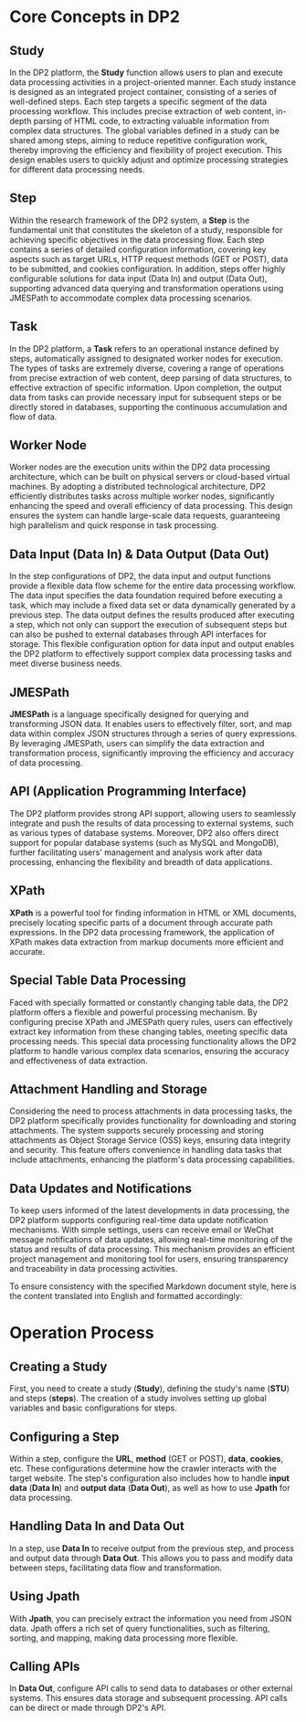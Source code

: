 # Core Concepts in DP2
## Study

In the DP2 platform, the **Study** function allows users to plan and execute data processing activities in a project-oriented manner. Each study instance is designed as an integrated project container, consisting of a series of well-defined steps. Each step targets a specific segment of the data processing workflow. This includes precise extraction of web content, in-depth parsing of HTML code, to extracting valuable information from complex data structures. The global variables defined in a study can be shared among steps, aiming to reduce repetitive configuration work, thereby improving the efficiency and flexibility of project execution. This design enables users to quickly adjust and optimize processing strategies for different data processing needs.

## Step

Within the research framework of the DP2 system, a **Step** is the fundamental unit that constitutes the skeleton of a study, responsible for achieving specific objectives in the data processing flow. Each step contains a series of detailed configuration information, covering key aspects such as target URLs, HTTP request methods (GET or POST), data to be submitted, and cookies configuration. In addition, steps offer highly configurable solutions for data input (Data In) and output (Data Out), supporting advanced data querying and transformation operations using JMESPath to accommodate complex data processing scenarios.

## Task

In the DP2 platform, a **Task** refers to an operational instance defined by steps, automatically assigned to designated worker nodes for execution. The types of tasks are extremely diverse, covering a range of operations from precise extraction of web content, deep parsing of data structures, to effective extraction of specific information. Upon completion, the output data from tasks can provide necessary input for subsequent steps or be directly stored in databases, supporting the continuous accumulation and flow of data.

## Worker Node

Worker nodes are the execution units within the DP2 data processing architecture, which can be built on physical servers or cloud-based virtual machines. By adopting a distributed technological architecture, DP2 efficiently distributes tasks across multiple worker nodes, significantly enhancing the speed and overall efficiency of data processing. This design ensures the system can handle large-scale data requests, guaranteeing high parallelism and quick response in task processing.

## Data Input (Data In) & Data Output (Data Out)

In the step configurations of DP2, the data input and output functions provide a flexible data flow scheme for the entire data processing workflow. The data input specifies the data foundation required before executing a task, which may include a fixed data set or data dynamically generated by a previous step. The data output defines the results produced after executing a step, which not only can support the execution of subsequent steps but can also be pushed to external databases through API interfaces for storage. This flexible configuration option for data input and output enables the DP2 platform to effectively support complex data processing tasks and meet diverse business needs.

## JMESPath

**JMESPath** is a language specifically designed for querying and transforming JSON data. It enables users to effectively filter, sort, and map data within complex JSON structures through a series of query expressions. By leveraging JMESPath, users can simplify the data extraction and transformation process, significantly improving the efficiency and accuracy of data processing.

## API (Application Programming Interface)

The DP2 platform provides strong API support, allowing users to seamlessly integrate and push the results of data processing to external systems, such as various types of database systems. Moreover, DP2 also offers direct support for popular database systems (such as MySQL and MongoDB), further facilitating users' management and analysis work after data processing, enhancing the flexibility and breadth of data applications.

## XPath

**XPath** is a powerful tool for finding information in HTML or XML documents, precisely locating specific parts of a document through accurate path expressions. In the DP2 data processing framework, the application of XPath makes data extraction from markup documents more efficient and accurate.

## Special Table Data Processing

Faced with specially formatted or constantly changing table data, the DP2 platform offers a flexible and powerful processing mechanism. By configuring precise XPath and JMESPath query rules, users can effectively extract key information from these changing tables, meeting specific data processing needs. This special data processing functionality allows the DP2 platform to handle various complex data scenarios, ensuring the accuracy and effectiveness of data extraction.

## Attachment Handling and Storage

Considering the need to process attachments in data processing tasks, the DP2 platform specifically provides functionality for downloading and storing attachments. The system supports securely processing and storing attachments as Object Storage Service (OSS) keys, ensuring data integrity and security. This feature offers convenience in handling data tasks that include attachments, enhancing the platform's data processing capabilities.

## Data Updates and Notifications

To keep users informed of the latest developments in data processing, the DP2 platform supports configuring real-time data update notification mechanisms. With simple settings, users can receive email or WeChat message notifications of data updates, allowing real-time monitoring of the status and results of data processing. This mechanism provides an efficient project management and monitoring tool for users, ensuring transparency and traceability in data processing activities.

To ensure consistency with the specified Markdown document style, here is the content translated into English and formatted accordingly:

# Operation Process

## Creating a Study

First, you need to create a study (**Study**), defining the study's name (**STU**) and steps (**steps**). The creation of a study involves setting up global variables and basic configurations for steps.

## Configuring a Step

Within a step, configure the **URL**, **method** (GET or POST), **data**, **cookies**, etc. These configurations determine how the crawler interacts with the target website. The step's configuration also includes how to handle **input data** (**Data In**) and **output data** (**Data Out**), as well as how to use **Jpath** for data processing.

## Handling Data In and Data Out

In a step, use **Data In** to receive output from the previous step, and process and output data through **Data Out**. This allows you to pass and modify data between steps, facilitating data flow and transformation.

## Using Jpath

With **Jpath**, you can precisely extract the information you need from JSON data. Jpath offers a rich set of query functionalities, such as filtering, sorting, and mapping, making data processing more flexible.

## Calling APIs

In **Data Out**, configure API calls to send data to databases or other external systems. This ensures data storage and subsequent processing. API calls can be direct or made through DP2's API.




